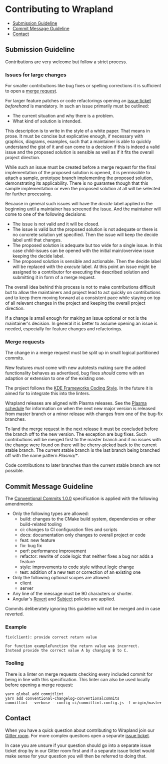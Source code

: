 # Contributing to Wrapland

 - [Submission Guideline](#submission-guideline)
 - [Commit Message Guideline](#commit-message-guideline)
 - [Contact](#contact)

## Submission Guideline
Contributions are very welcome but follow a strict process.

### Issues for large changes
For smaller contributions like bug fixes or spelling corrections it is sufficient to open a
[merge request][merge-request].

For larger feature patches or code refactorings opening an [issue ticket][issue] *beforehand* is
mandatory. In such an issue primarily must be outlined:

* The current situation and why there is a problem.
* What kind of solution is intended.

This description is to write in the style of a white paper. That means in prose. It must be concise
but explicative enough, if necessary with graphics, diagrams, examples, such that a maintainer is
able to quickly understand the gist of it and can come to a decision if this is indeed a valid
issue and the proposed solution is sensible as well as if it fits the overall project direction.

While such an issue must be created before a merge request for the final implementation of the
proposed solution is opened, it is permissible to attach a sample, prototype branch implementing the
proposed solution, demonstrating its applicability. There is no guarantee though that this sample
implementation or even the proposed solution at all will be selected for further processing.

Because in general such issues will have the *decide* label applied in the beginning until a
maintainer has screened the issue. And the maintainer will come to one of the following
decisions:

* The issue is not valid and it will be closed.
* The issue is valid but the proposed solution is not adequate or there is no concrete solution yet
specified. Then the issue will keep the decide label until that changes.
* The proposed solution is adequate but too wide for a single issue. In this case child-issues can
be opened with the initial main/overview issue keeping the decide label.
* The proposed solution is sensible and actionable. Then the decide label will be replaced with the
*execute* label. At this point an issue might be assigned to a contributor for executing the
described solution and submitting it in form of a merge request.

The overall idea behind this process is not to make contributions difficult but to allow the
maintainers and project lead to act quickly on contributions and to keep them moving forward at a
consistent pace while staying on top of all relevant changes in the project and keeping the
overall project direction.

If a change is small enough for making an issue optional or not is the maintainer's decision. In
general it is better to assume opening an issue is needed, especially for feature changes and
refactorings.

### Merge requests
The change in a merge request must be split up in small logical partitioned commits.

New features *must* come with new autotests making sure the added functionality behaves as
advertised, bug fixes *should* come with an adaption or extension to one of the existing one.

The project follows the [KDE Frameworks Coding Style][frameworks-style]. In the future it is aimed
for to integrate this into the linters.

Wrapland releases are aligned with Plasma releases. See the [Plasma schedule][plasma-schedule] for
information on when the next new major version is released from master branch or a minor release
with changes from one of the bug-fix branches.

To land the merge request in the next release it must be concluded before the branch off to the new
version. The exception are bug fixes. Such contributions will be merged first to the master branch
and if no issues with the change were found on there will be cherry-picked back to the current
stable branch. The current stable branch is the last branch being branched off with the name
pattern *Plasma/\**.

Code contributions to later branches than the current stable branch are not possible.

## Commit Message Guideline
The [Conventional Commits 1.0.0][conventional-commits] specification is applied with the following
amendments:

* Only the following types are allowed:
  * build: changes to the CMake build system, dependencies or other build-related tooling
  * ci: changes to CI configuration files and scripts
  * docs: documentation only changes to overall project or code
  * feat: new feature
  * fix: bug fix
  * perf: performance improvement
  * refactor: rewrite of code logic that neither fixes a bug nor adds a feature
  * style: improvements to code style without logic change
  * test: addition of a new test or correction of an existing one
* Only the following optional scopes are allowed:
  * client
  * server
* Any line of the message must be 90 characters or shorter.
* Angular's [Revert][angular-revert] and [Subject][angular-subject] policies are applied.

Commits deliberately ignoring this guideline will not be merged and in case reverted.

### Example

    fix(client): provide correct return value

    For function exampleFunction the return value was incorrect.
    Instead provide the correct value A by changing B to C.

### Tooling
There is a linter on merge requests checking every included commit for being in line with this
specification. This linter can also be used locally before opening a merge request:

    yarn global add commitlint
    yarn add conventional-changelog-conventionalcommits
    commitlint --verbose --config ci/commitlint.config.js -f origin/master

## Contact
When you have a quick question about contributing to Wrapland join our [Gitter room][gitter-room].
For more complex questions open a separate [issue ticket][issue].

In case you are unsure if your question should go into a separate issue ticket drop by in our Gitter
room first and if a separate issue ticket would make sense for your question you will then be
referred to doing that.

[merge-request]: https://gitlab.com/kwinft/wrapland/-/merge_requests
[issue]: https://gitlab.com/kwinft/wrapland/-/issues
[frameworks-style]: https://community.kde.org/Policies/Frameworks_Coding_Style
[plasma-schedule]: https://community.kde.org/Schedules/Plasma_5
[conventional-commits]: https://www.conventionalcommits.org/en/v1.0.0/#specification
[angular-revert]: https://github.com/angular/angular/blob/3cf2005a936bec2058610b0786dd0671dae3d358/CONTRIBUTING.md#revert
[angular-subject]: https://github.com/angular/angular/blob/3cf2005a936bec2058610b0786dd0671dae3d358/CONTRIBUTING.md#subject
[gitter-room]: https://gitter.im/kwinft/community
